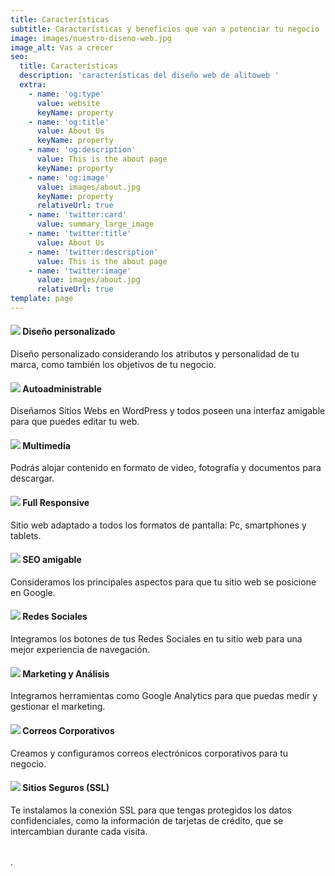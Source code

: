 ```yaml
---
title: Características
subtitle: Características y beneficios que van a potenciar tu negocio
image: images/nuestro-diseno-web.jpg
image_alt: Vas a crecer
seo:
  title: Características
  description: 'características del diseño web de alitoweb '
  extra:
    - name: 'og:type'
      value: website
      keyName: property
    - name: 'og:title'
      value: About Us
      keyName: property
    - name: 'og:description'
      value: This is the about page
      keyName: property
    - name: 'og:image'
      value: images/about.jpg
      keyName: property
      relativeUrl: true
    - name: 'twitter:card'
      value: summary_large_image
    - name: 'twitter:title'
      value: About Us
    - name: 'twitter:description'
      value: This is the about page
    - name: 'twitter:image'
      value: images/about.jpg
      relativeUrl: true
template: page
---
```

#### ![](/images/rsz\_054-webpage.png)  Diseño personalizado

Diseño personalizado considerando los atributos y personalidad de tu marca, como también los objetivos de tu negocio.

#### ![](/images/rsz\_071-web_development.png)  Autoadministrable

Diseñamos Sitios Webs en WordPress y todos poseen una interfaz amigable para que puedes editar tu web. 

#### ![](/images/rsz\_024-camera.png)  Multimedia

Podrás alojar contenido en formato de video, fotografía y documentos para descargar.

#### ![](/images/rsz\_031-devices.png)  Full Responsive

Sitio web adaptado a todos los formatos de pantalla: Pc, smartphones y tablets.

#### ![](/images/rsz\_060-flowchart.png)  SEO amigable

Consideramos los principales aspectos para que tu sitio web se posicione en Google. 

####  ![](images/estion-de-redes-sociales-09cebd9b.webp)  Redes Sociales

Integramos los botones de tus Redes Sociales en tu sitio web para una mejor experiencia de navegación.   

#### ![](/images/charming-mint.png)  Marketing y Análisis

Integramos herramientas como Google Analytics para que puedas medir y gestionar el marketing.

#### ![](/images/rsz\_002-mail.png)  Correos Corporativos

Creamos y configuramos correos electrónicos corporativos para tu negocio. 

#### ![](/images/rsz\_016-webpage.png)  Sitios Seguros (SSL)

Te instalamos la conexión SSL para que tengas protegidos los datos confidenciales, como la información de tarjetas de crédito, que se intercambian durante cada visita.

######

.
